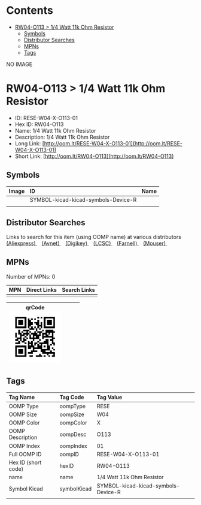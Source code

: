 



Contents
========

* [RW04-O113 > 1/4 Watt 11k Ohm Resistor](#rw04-o113--14-watt-11k-ohm-resistor)
	* [Symbols](#symbols)
	* [Distributor Searches](#distributor-searches)
	* [MPNs](#mpns)
	* [Tags](#tags)
  
NO IMAGE  
# RW04-O113 > 1/4 Watt 11k Ohm Resistor

- ID: RESE-W04-X-O113-01
- Hex ID: RW04-O113
- Name: 1/4 Watt 11k Ohm Resistor
- Description: 1/4 Watt 11k Ohm Resistor
- Long Link: [http://oom.lt/RESE-W04-X-O113-01](http://oom.lt/RESE-W04-X-O113-01)
- Short Link: [http://oom.lt/RW04-O113](http://oom.lt/RW04-O113)

## Symbols
  

|Image|ID|Name|
| :--- | :--- | :--- |
|![]()|SYMBOL-kicad-kicad-symbols-Device-R||
||||

## Distributor Searches
  
Links to search for this item (using OOMP name) at various distributors  
[(Aliexpress) ](https://www.aliexpress.com/wholesale?SearchText=11171/4+Watt+11k+Ohm+Resistor)&nbsp;&nbsp;&nbsp;[(Avnet) ](https://www.avnet.com/shop/us/search/1/4+Watt+11k+Ohm+Resistor)&nbsp;&nbsp;&nbsp;[(Digikey) ](https://www.digikey.co.uk/en/products/result?s=1/4+Watt+11k+Ohm+Resistor)&nbsp;&nbsp;&nbsp;[(LCSC) ](https://www.lcsc.com/search?q=1/4+Watt+11k+Ohm+Resistor)&nbsp;&nbsp;&nbsp;[(Farnell) ](https://uk.farnell.com/search?st=1/4+Watt+11k+Ohm+Resistor)&nbsp;&nbsp;&nbsp;[(Mouser) ](https://www.mouser.com/c/?q=1/4+Watt+11k+Ohm+Resistor)&nbsp;&nbsp;&nbsp;
## MPNs
  
Number of MPNs: 0  

|MPN|Direct Links|Search Links|
| :--- | :--- | :--- |
||||
  

|qrCode<br>[![](https://raw.githubusercontent.com/oomlout/oomlout_OOMP_parts_V2/main/RESE/W04/X/O113/01/qrCode_140.png)](https://github.com/oomlout/oomlout_OOMP_parts_V2/tree/main/RESE/W04/X/O113/01/qrCode.png)||||
| :---: | :---: | :---: | :---: |

## Tags
  

|Tag Name|Tag Code|Tag Value|
| :--- | :--- | :--- |
|OOMP Type|oompType|RESE|
|OOMP Size|oompSize|W04|
|OOMP Color|oompColor|X|
|OOMP Description|oompDesc|O113|
|OOMP Index|oompIndex|01|
|Full OOMP ID|oompID|RESE-W04-X-O113-01|
|Hex ID (short code)|hexID|RW04-O113|
|name|name|1/4 Watt 11k Ohm Resistor|
|Symbol Kicad|symbolKicad|SYMBOL-kicad-kicad-symbols-Device-R|
||||
